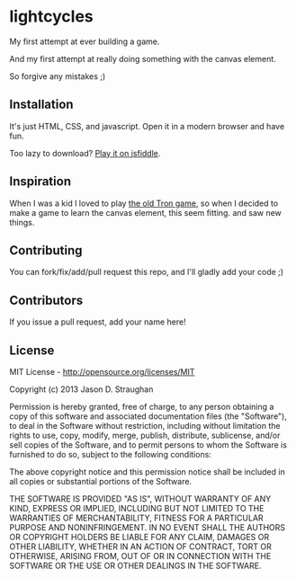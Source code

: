 # lightcycles

My first attempt at ever building a game.  

And my first attempt at really doing something with the canvas element.

So forgive any mistakes ;)

## Installation

It's just HTML, CSS, and javascript.  Open it in a modern browser and have fun.

Too lazy to download?  [Play it on jsfiddle](http://jsfiddle.net/PxpVr/16/embedded/result/).

## Inspiration

When I was a kid I loved to play [the old Tron game](https://www.youtube.com/watch?v=ONg0rUogiEg), so when I decided to make a game to learn the canvas element, this seem fitting.
and saw new things.

## Contributing

You can fork/fix/add/pull request this repo, and I'll gladly add your code ;)

## Contributors

If you issue a pull request, add your name here!

## License

MIT License - http://opensource.org/licenses/MIT

Copyright (c) 2013 Jason D. Straughan

Permission is hereby granted, free of charge, to any person obtaining a copy of this software and associated documentation files (the "Software"), to deal in the Software without restriction, including without limitation the rights to use, copy, modify, merge, publish, distribute, sublicense, and/or sell copies of the Software, and to permit persons to whom the Software is furnished to do so, subject to the following conditions:

The above copyright notice and this permission notice shall be included in all copies or substantial portions of the Software.

THE SOFTWARE IS PROVIDED "AS IS", WITHOUT WARRANTY OF ANY KIND, EXPRESS OR IMPLIED, INCLUDING BUT NOT LIMITED TO THE WARRANTIES OF MERCHANTABILITY, FITNESS FOR A PARTICULAR PURPOSE AND NONINFRINGEMENT. IN NO EVENT SHALL THE AUTHORS OR COPYRIGHT HOLDERS BE LIABLE FOR ANY CLAIM, DAMAGES OR OTHER LIABILITY, WHETHER IN AN ACTION OF CONTRACT, TORT OR OTHERWISE, ARISING FROM, OUT OF OR IN CONNECTION WITH THE SOFTWARE OR THE USE OR OTHER DEALINGS IN THE SOFTWARE.
